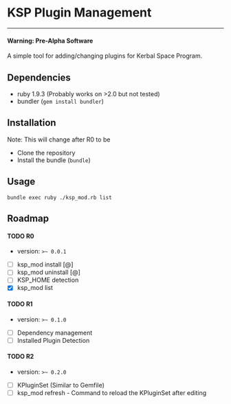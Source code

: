 # KSP Plugin Management
---

#### Warning: Pre-Alpha Software

A simple tool for adding/changing plugins for Kerbal Space Program.

## Dependencies

  - ruby 1.9.3 (Probably works on >2.0 but not tested)
  - bundler (`gem install bundler`)

## Installation

Note: This will change after R0 to be

  - Clone the repository
  - Install the bundle (`bundle`)

## Usage

```shell
bundle exec ruby ./ksp_mod.rb list
```

## Roadmap

#### TODO R0

  - version: `>~ 0.0.1`
  - [ ] ksp_mod install <plugin>[@<version>]
  - [ ] ksp_mod uninstall <plugin>[@<version>]
  - [ ] KSP_HOME detection
  - [x] ksp_mod list

#### TODO R1

  - version: `>~ 0.1.0`
  - [ ] Dependency management
  - [ ] Installed Plugin Detection

#### TODO R2

  - version: `>~ 0.2.0`
  - [ ] KPluginSet (Similar to Gemfile)
  - [ ] ksp_mod refresh - Command to reload the KPluginSet after editing
